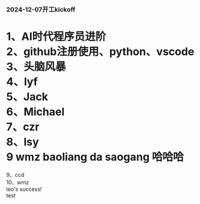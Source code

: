 ### 2024-12-07开工kickoff

1、AI时代程序员进阶 </br>
2、github注册使用、python、vscode </br>
3、头脑风暴 </br>
4、lyf</br> 
5、Jack</br>
6、Michael</br>
7、czr</br>
8、lsy</br>
9 wmz
baoliang da saogang
哈哈哈
=======
9、ccd</br>
10、wmz</br>
leo's success!</br>
test

